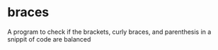 # braces

A program to check if the brackets, curly braces, and parenthesis in a snippit of code are balanced
